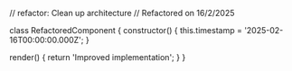 // refactor: Clean up architecture
// Refactored on 16/2/2025

class RefactoredComponent {
  constructor() {
    this.timestamp = '2025-02-16T00:00:00.000Z';
  }

  render() {
    return 'Improved implementation';
  }
}